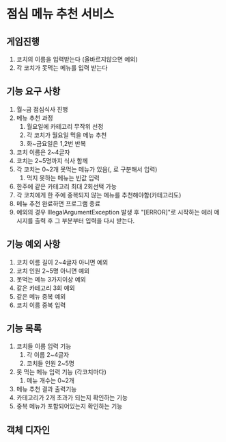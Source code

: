# 점심 메뉴 추천 서비스

## 게임진행
1. 코치의 이름을 입력받는다 (올바르지않으면 예외)
2. 각 코치가 못먹는 메뉴를 입력 받는다

## 기능 요구 사항
1. 월~금 점심식사 진행
2. 메뉴 추천 과정
   1. 월요일에 카테고리 무작위 선정
   2. 각 코치가 월요일 먹을 메뉴 추천
   3. 화~금요일은 1,2번 반복
3. 코치 이름은 2~4글자
4. 코치는 2~5명까지 식사 함께
5. 각 코치는 0~2개 못먹는 메뉴가 있음(, 로 구분해서 입력)
   1. 먹지 못하는 메뉴는 빈값 입력
6. 한주에 같은 카테고리 최대 2회선택 가능
7. 각 코치에게 한 주에 중복되지 않는 메뉴를 추천해야함(카테고리도)
8. 메뉴 추천 완료하면 프로그램 종료
9. 예외의 경우 IllegalArgumentException 발생 후 "[ERROR]"로 시작하는 에러 메시지를 출력 후 그 부분부터 입력을 다시 받는다. 
## 기능 예외 사항
1. 코치 이름 길이 2~4글자 아니면 예외
2. 코치 인원 2~5명 아니면 예외
3. 못먹는 메뉴 3가지이상 예외
4. 같은 카테고리 3회 예외
5. 같은 메뉴 중복 예외
6. 코치 이름 중복 입력

## 기능 목록
1. 코치들 이름 입력 기능
   1. 각 이름 2~4글자
   2. 코치들 인원 2~5명
2. 못 먹는 메뉴 입력 기능 (각코치마다)
   1. 메뉴 개수는 0~2개
3. 메뉴 추천 결과 출력기능
4. 카테고리가 2개 초과가 되는지 확인하는 기능
5. 중복 메뉴가 포함되어있는지 확인하는 기능



## 객체 디자인
 